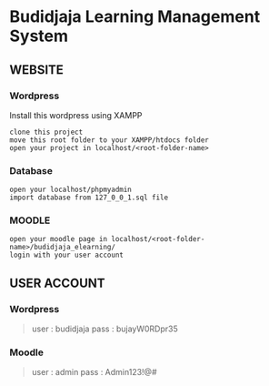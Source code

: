# Budidjaja Learning Management System

## **WEBSITE**

### **Wordpress**

Install this wordpress using XAMPP

```
clone this project
move this root folder to your XAMPP/htdocs folder
open your project in localhost/<root-folder-name>
```

### **Database**

```
open your localhost/phpmyadmin
import database from 127_0_0_1.sql file
```

### **MOODLE**

```
open your moodle page in localhost/<root-folder-name>/budidjaja_elearning/
login with your user account
```

## **USER ACCOUNT**

### **Wordpress**

> user : budidjaja
> pass : bujayW0RDpr35

### **Moodle**

> user : admin
> pass : Admin123!@#
